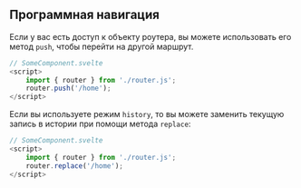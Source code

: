 ## Программная навигация

Если у вас есть доступ к объекту роутера, вы можете 
использовать его метод `push`, чтобы перейти на другой
маршрут.

```javascript
// SomeComponent.svelte
<script>
    import { router } from './router.js';
    router.push('/home');
</script>
```

Если вы используете режим `history`, то вы можете заменить 
текущую запись в истории при помощи метода `replace`:

```javascript
// SomeComponent.svelte
<script>
    import { router } from './router.js';
    router.replace('/home');
</script>
```

